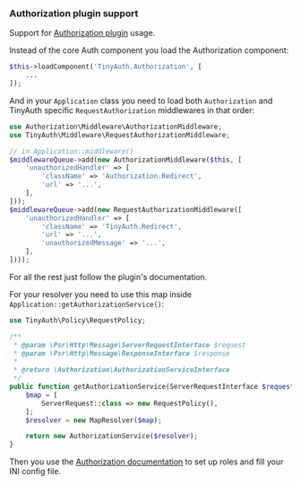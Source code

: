 ### Authorization plugin support

Support for [Authorization plugin](https://github.com/cakephp/authorization) usage.

Instead of the core Auth component you load the Authorization component:

```php
$this->loadComponent('TinyAuth.Authorization', [
    ...
]);
```

And in your `Application` class you need to load both `Authorization` and TinyAuth specific
`RequestAuthorization` middlewares in that order:

```php
use Authorization\Middleware\AuthorizationMiddleware;
use TinyAuth\Middleware\RequestAuthorizationMiddleware;

// in Application::middleware()
$middlewareQueue->add(new AuthorizationMiddleware($this, [
    'unauthorizedHandler' => [
        'className' => 'Authorization.Redirect',
        'url' => '...',
    ],
]));
$middlewareQueue->add(new RequestAuthorizationMiddleware([
    'unauthorizedHandler' => [
        'className' => 'TinyAuth.Redirect',
        'url' => '...',
        'unauthorizedMessage' => '...',
    ],
])));
```

For all the rest just follow the plugin's documentation.

For your resolver you need to use this map inside `Application::getAuthorizationService()`:
```php
use TinyAuth\Policy\RequestPolicy;

/**
 * @param \Psr\Http\Message\ServerRequestInterface $request
 * @param \Psr\Http\Message\ResponseInterface $response
 *
 * @return \Authorization\AuthorizationServiceInterface
 */
public function getAuthorizationService(ServerRequestInterface $request, ResponseInterface $response) {
    $map = [
        ServerRequest::class => new RequestPolicy(),
    ];
    $resolver = new MapResolver($map);

    return new AuthorizationService($resolver);
}
```

Then you use the [Authorization documentation](Authorization.md) to set up roles and fill your INI config file.
